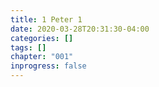 ```yaml
---
title: 1 Peter 1
date: 2020-03-28T20:31:30-04:00
categories: []
tags: []
chapter: "001"
inprogress: false
---
```


